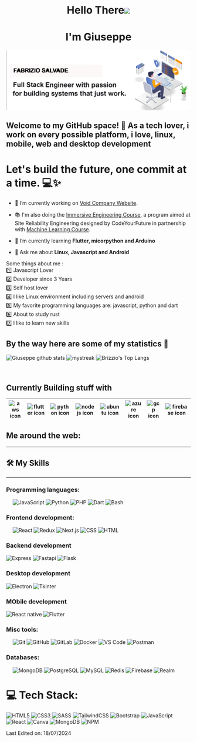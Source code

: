 <h1 align="center">Hello There<img src="https://github.com/souvikguria98/souvikguria98/blob/master/Hi.gif" width="30"> </h1>
<a href="https://www.youtube.com/watch?v=dQw4w9WgXcQ"<img src="https://user-images.githubusercontent.com/73097560/115834477-dbab4500-a447-11eb-908a-139a6edaec5c.gif"></a>

<h1 align="center">I'm Giuseppe</h1>

<img src="https://github.com/brizzio/brizzio/blob/main/header.jpg" align="center" alt="brizzio header image">


## Welcome to my GitHub space! 🚀 As a tech lover, i work on every possible platform, i love, linux, mobile, web and desktop development

# Let's build the future, one commit at a time. 💻✨


- 🔭 I’m currently working on [Void Company Website](https://test.voidcomany.it/). 

- 📚 I'm also doing the [Immersive Engineering Course](https://github.com/CodeYourFuture/immersive-go-course), a program aimed at Site Reliability Engineering designed by CodeYourFuture in partnership with [Machine Learning Course](https://www.udemy.com/course/machinelearning/).

- 🌱 I’m currently learning **Flutter, micorpython and Arduino**
- 💬 Ask me about **Linux, Javascript and Android**


<!-- <a href="https://www.youtube.com/watch?v=dQw4w9WgXcQ"><img src="https://user-images.githubusercontent.com/73097560/115834477-dbab4500-a447-11eb-908a-139a6edaec5c.gif"></a> -->

Some things about me :<br/>
:one: Javascript Lover<br/>
:two: Developer since 3 Years<br/>
:three: Self host lover<br/> 
:four: I like Linux environment including servers and android<br/>
:five: My favorite programming languages are: javascript, python and dart<br/> 
:six: About to study rust<br/>
:seven: I like to learn new skills

## By the way here are some of my statistics 🚀
![Giuseppe github stats](https://github-readme-stats.vercel.app/api?username=Giuseppe7887&show_icons=true&theme=tokyonight)
<img src="https://github-readme-streak-stats.herokuapp.com/?user=Giuseppe7887&theme=tokyonight" alt="mystreak"/>
![Brizzio's Top Langs](https://github-readme-stats.vercel.app/api/top-langs/?username=Giuseppe7887&theme=tokyonight&layout=compact)



&emsp;

## Currently Building stuff with

| <img src="https://t0.gstatic.com/faviconV2?client=SOCIAL&type=FAVICON&fallback_opts=TYPE,SIZE,URL&url=http://aws.com&size=50" width=60 alt="aws icon"> | <img src="https://storage.googleapis.com/cms-storage-bucket/4fd0db61df0567c0f352.png" width=60 alt="flutter icon"> | <img src="https://t0.gstatic.com/faviconV2?client=SOCIAL&type=FAVICON&fallback_opts=TYPE,SIZE,URL&url=http://python.org&size=50" width=60 alt="python icon"> | <img src="https://t0.gstatic.com/faviconV2?client=SOCIAL&type=FAVICON&fallback_opts=TYPE,SIZE,URL&url=http://nodejs.org&size=50" width=60 alt="nodejs icon"> | <img src="https://t0.gstatic.com/faviconV2?client=SOCIAL&type=FAVICON&fallback_opts=TYPE,SIZE,URL&url=http://ubuntu.com&size=50" width=60 alt="ubuntu icon"> | <img src="https://t0.gstatic.com/faviconV2?client=SOCIAL&type=FAVICON&fallback_opts=TYPE,SIZE,URL&url=http://nextjs.org&size=50" width=60 alt="azure icon"> | <img src="https://t0.gstatic.com/faviconV2?client=SOCIAL&type=FAVICON&fallback_opts=TYPE,SIZE,URL&url=https://it.legacy.reactjs.org/&size=50" width=60 alt="gcp icon"> | <img src="https://firebase.google.com/favicon.ico" width=60 alt="firebase icon"> |
| :--------------------------------------------------------------------------------------------------------------------: | :----------------------------------------------------------------------------------------------------------------------------------: | :----------------------------------------------------------------------------------------------------------------------------------: | :--------------------------------------------------------------------------------------------------------------------------: | :--------------------------------------------------------------------------------------------------------------------------: | :------------------------------------------------------------------------------------------------------------------------: | :--------------------------------------------------------------------------------------------------------------------: | :-----------------------------------------------------------------------------------------------------------------------: |




## Me around the web:
-------------------


## 🛠️ My Skills
-------------------
### Programming languages:
&emsp;
![JavaScript](https://img.shields.io/badge/-JavaScript-000?&logo=JavaScript)
![Python](https://img.shields.io/badge/-Python-000?&logo=python&logoColor=007ACC)
![PHP](https://img.shields.io/badge/-PHP-000?&logo=PHP)
![Dart](https://img.shields.io/badge/-Dart-000?&logo=dart&logoColor=007ACC)
![Bash](https://img.shields.io/badge/-Bash-000?&logo=GNU-Bash)


### Frontend development:
&emsp;
![React](https://img.shields.io/badge/-React-000?&logo=React)
![Redux](https://img.shields.io/badge/-Redux-000?&logo=Redux)
![Next.js](https://img.shields.io/badge/-Next.js-000?&logo=Next.js)
![CSS](https://img.shields.io/badge/-CSS-000?&logo=CSS3)
![HTML](https://img.shields.io/badge/-HTML-000?&logo=HTML5)


### Backend development
![Express](https://img.shields.io/badge/-Express-000?&logo=express)
![Fastapi](https://img.shields.io/badge/-Fastapi-000?&logo=fastapi)
![Flask](https://img.shields.io/badge/-Flask-000?&logo=flask)

### Desktop development
![Electron](https://img.shields.io/badge/-Electron-000?&logo=Electron)
![Tkinter](https://img.shields.io/badge/-Tkinter-000)

### MObile development
![React native](https://img.shields.io/badge/-React%20native-000?&logo=react)
![Flutter](https://img.shields.io/badge/-Flutter-000?&logo=flutter&logoColor=007ACC)


### Misc tools:
&emsp;
![Git](https://img.shields.io/badge/-Git-000?&logo=Git)
![GitHub](https://img.shields.io/badge/-GitHub-000?&logo=GitHub)
![GitLab](https://img.shields.io/badge/-GitLab-000?&logo=GitLab)
![Docker](https://img.shields.io/badge/-Docker-000?&logo=Docker)
![VS Code](https://img.shields.io/badge/-VS%20Code-000)
![Postman](https://img.shields.io/badge/-Postman-000?&logo=Postman)




### Databases:
&emsp;
![MongoDB](https://img.shields.io/badge/-MongoDB-000?&logo=MongoDB)
![PostgreSQL](https://img.shields.io/badge/-PostgreSQL-000?&logo=PostgreSQL)
![MySQL](https://img.shields.io/badge/-MySQL-000?&logo=MySQL)
![Redis](https://img.shields.io/badge/-Redis-000?&logo=Redis)
![Firebase](https://img.shields.io/badge/-Firebase-000?&logo=Firebase&logoColor=red)
![Realm](https://img.shields.io/badge/-Realm-000?&logo=Realm)


# 💻 Tech Stack:
![HTML5](https://img.shields.io/badge/html5-%23E34F26.svg?style=for-the-badge&logo=html5&logoColor=white) ![CSS3](https://img.shields.io/badge/css3-%231572B6.svg?style=for-the-badge&logo=css3&logoColor=white)  ![SASS](https://img.shields.io/badge/SASS-hotpink.svg?style=for-the-badge&logo=SASS&logoColor=white) ![TailwindCSS](https://img.shields.io/badge/tailwindcss-%2338B2AC.svg?style=for-the-badge&logo=tailwind-css&logoColor=white) ![Bootstrap](https://img.shields.io/badge/bootstrap-%23563D7C.svg?style=for-the-badge&logo=bootstrap&logoColor=white) ![JavaScript](https://img.shields.io/badge/javascript-%23323330.svg?style=for-the-badge&logo=javascript&logoColor=%23F7DF1E) ![React](https://img.shields.io/badge/react-%2320232a.svg?style=for-the-badge&logo=react&logoColor=%2361DAFB) ![Canva](https://img.shields.io/badge/Canva-%2300C4CC.svg?style=for-the-badge&logo=Canva&logoColor=white) 
![MongoDB](https://img.shields.io/badge/MongoDB-%234ea94b.svg?style=for-the-badge&logo=mongodb&logoColor=white)
![NPM](https://img.shields.io/badge/NPM-%23CB3837.svg?style=for-the-badge&logo=npm&logoColor=white)

<!-- ## Connect with me ☕ :

<br>

[![@anushkawijegoonawardana97](https://img.icons8.com/fluency/48/000000/instagram-new.png "@anushkawijegoonawardana97")](https://www.instagram.com/anushkawijegoonawardana97/) [![@AnushkaWijegoonawardana97](https://img.icons8.com/fluency/48/000000/facebook.png "@AnushkaWijegoonawardana97")](https://www.facebook.com/AnushkaWijegoonawardana97) [![@anushkawijegoonawardana97](https://img.icons8.com/fluency/48/000000/linkedin.png "@anushkawijegoonawardana97")](https://www.linkedin.com/in/anushkawijegoonawardana97/) [![@anushka_wije](https://img.icons8.com/fluency/48/000000/twitter-squared.png "@anushka_wije")](https://twitter.com/anushka_wije) [![@0711971313](https://img.icons8.com/fluency/48/000000/phone-disconnected.png "@0711971313")](tel:0711971313) [![@anushkaduwolka123@gmail.com](https://img.icons8.com/fluency/48/000000/apple-mail.png "@anushkaduwolka123@gmail.com")](anushkaduwolka123@gmail.com)

<br> -->

<!-- ## What I am Good at 🧑‍💻 :

<br>

<img src="https://img.icons8.com/color/48/000000/html-5--v1.png"/> <img src="https://img.icons8.com/color/48/000000/css3.png"/> <img src="https://img.icons8.com/color/48/000000/sass.png"/> <img src="https://img.icons8.com/color/48/000000/javascript--v1.png"/> <img src="https://img.icons8.com/office/48/000000/react.png"/> <img src="https://img.icons8.com/color/48/000000/nextjs.png"/>

<img src="https://img.icons8.com/color/48/000000/java-coffee-cup-logo--v1.png"/> <img src="https://img.icons8.com/officel/48/000000/php-logo.png"/> <img src="https://img.icons8.com/fluency/48/000000/laravel.png"/> <img src="https://img.icons8.com/fluency/48/000000/wordpress.png"/>

<img src="https://img.icons8.com/color/48/000000/mysql-logo.png"/> <img src="https://img.icons8.com/color/48/000000/mongodb.png"/> <img src="https://img.icons8.com/color/48/000000/firebase.png"/>

<img src="https://img.icons8.com/color/48/000000/npm.png"/>

<br> -->

<!-- ## Contact me : 
📫 [![Gmail Badge](https://img.shields.io/badge/-asthiseta@gmail.com-blue?style=flat-roundedrectangle&logo=Gmail&logoColor=white&link=mailto:asthiseta@gmail.com)](asthiseta@gmail.com)
[![Instagram Badge](https://img.shields.io/badge/-asthi_21_-E4405F?style=flat-roundedrectangle&logo=instagram&logoColor=white&link=https://www.instagram.com/asthi_21_/)](https://www.instagram.com/asthi_21_/)

### ✍️ Random Dev Quote
![](https://quotes-github-readme.vercel.app/api?type=horizontal&theme=radical)
<h2 align="center"><a href="https://youtu.be/frszEJb0aOo?t=4">"General Kenobi"</a></h2>
<h6 align="center">Made with ❤️ by Me (probably)</h6>

------
Credit: [AkuraDiary](https://github.com/AkuraDiary) -->

Last Edited on: 18/07/2024
<!--
**AkuraDiary/AkuraDIary** is a ✨ _special_ ✨ repository because its `README.md` (this file) appears on your GitHub profile.

Here are some ideas to get you started:

- 🔭 I’m currently working on ...
- 🌱 I’m currently learning ...
- 👯 I’m looking to collaborate on ...
- 🤔 I’m looking for help with ...
- 💬 Ask me about ...
- 📫 How to reach me: ...
- 😄 Pronouns: ...
- ⚡ Fun fact: ...
-->
